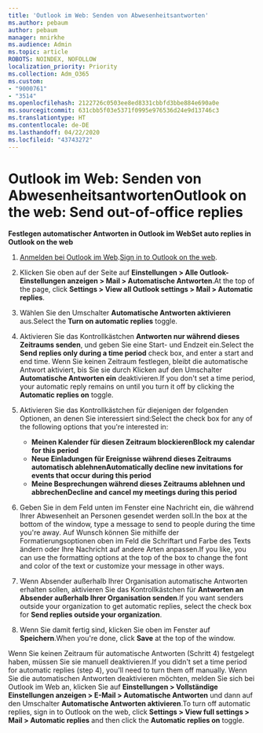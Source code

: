 ```yaml
---
title: 'Outlook im Web: Senden von Abwesenheitsantworten'
ms.author: pebaum
author: pebaum
manager: mnirkhe
ms.audience: Admin
ms.topic: article
ROBOTS: NOINDEX, NOFOLLOW
localization_priority: Priority
ms.collection: Adm_O365
ms.custom:
- "9000761"
- "3514"
ms.openlocfilehash: 2122726c0503ee8ed8331cbbfd3bbe884e690a0e
ms.sourcegitcommit: 631cbb5f03e5371f0995e976536d24e9d13746c3
ms.translationtype: HT
ms.contentlocale: de-DE
ms.lasthandoff: 04/22/2020
ms.locfileid: "43743272"
---
```

# <a name="outlook-on-the-web-send-out-of-office-replies"></a><span data-ttu-id="2ad00-102">Outlook im Web: Senden von Abwesenheitsantworten</span><span class="sxs-lookup"><span data-stu-id="2ad00-102">Outlook on the web: Send out-of-office replies</span></span>

<span data-ttu-id="2ad00-103">**Festlegen automatischer Antworten in Outlook im Web**</span><span class="sxs-lookup"><span data-stu-id="2ad00-103">**Set auto replies in Outlook on the web**</span></span>

1. <span data-ttu-id="2ad00-104">[Anmelden bei Outlook im Web](https://support.office.com/article/how-to-sign-in-to-outlook-on-the-web-763fab4d-0138-4814-b450-37fc286bcb79).</span><span class="sxs-lookup"><span data-stu-id="2ad00-104">[Sign in to Outlook on the web](https://support.office.com/article/how-to-sign-in-to-outlook-on-the-web-763fab4d-0138-4814-b450-37fc286bcb79).</span></span>

2. <span data-ttu-id="2ad00-105">Klicken Sie oben auf der Seite auf **Einstellungen > Alle Outlook-Einstellungen anzeigen > Mail > Automatische Antworten**.</span><span class="sxs-lookup"><span data-stu-id="2ad00-105">At the top of the page, click **Settings > View all Outlook settings > Mail > Automatic replies**.</span></span>

3. <span data-ttu-id="2ad00-106">Wählen Sie den Umschalter **Automatische Antworten aktivieren** aus.</span><span class="sxs-lookup"><span data-stu-id="2ad00-106">Select the **Turn on automatic replies** toggle.</span></span>

4. <span data-ttu-id="2ad00-107">Aktivieren Sie das Kontrollkästchen **Antworten nur während dieses Zeitraums senden**, und geben Sie eine Start- und Endzeit ein.</span><span class="sxs-lookup"><span data-stu-id="2ad00-107">Select the **Send replies only during a time period** check box, and enter a start and end time.</span></span> <span data-ttu-id="2ad00-108">Wenn Sie keinen Zeitraum festlegen, bleibt die automatische Antwort aktiviert, bis Sie sie durch Klicken auf den Umschalter **Automatische Antworten ein** deaktivieren.</span><span class="sxs-lookup"><span data-stu-id="2ad00-108">If you don't set a time period, your automatic reply remains on until you turn it off by clicking the **Automatic replies on** toggle.</span></span>

5. <span data-ttu-id="2ad00-109">Aktivieren Sie das Kontrollkästchen für diejenigen der folgenden Optionen, an denen Sie interessiert sind:</span><span class="sxs-lookup"><span data-stu-id="2ad00-109">Select the check box for any of the following options that you're interested in:</span></span>
    - <span data-ttu-id="2ad00-110">**Meinen Kalender für diesen Zeitraum blockieren**</span><span class="sxs-lookup"><span data-stu-id="2ad00-110">**Block my calendar for this period**</span></span>
    - <span data-ttu-id="2ad00-111">**Neue Einladungen für Ereignisse während dieses Zeitraums automatisch ablehnen**</span><span class="sxs-lookup"><span data-stu-id="2ad00-111">**Automatically decline new invitations for events that occur during this period**</span></span>
    - <span data-ttu-id="2ad00-112">**Meine Besprechungen während dieses Zeitraums ablehnen und abbrechen**</span><span class="sxs-lookup"><span data-stu-id="2ad00-112">**Decline and cancel my meetings during this period**</span></span>

6. <span data-ttu-id="2ad00-113">Geben Sie in dem Feld unten im Fenster eine Nachricht ein, die während Ihrer Abwesenheit an Personen gesendet werden soll.</span><span class="sxs-lookup"><span data-stu-id="2ad00-113">In the box at the bottom of the window, type a message to send to people during the time you're away.</span></span> <span data-ttu-id="2ad00-114">Auf Wunsch können Sie mithilfe der Formatierungsoptionen oben im Feld die Schriftart und Farbe des Texts ändern oder Ihre Nachricht auf andere Arten anpassen.</span><span class="sxs-lookup"><span data-stu-id="2ad00-114">If you like, you can use the formatting options at the top of the box to change the font and color of the text or customize your message in other ways.</span></span>

7. <span data-ttu-id="2ad00-115">Wenn Absender außerhalb Ihrer Organisation automatische Antworten erhalten sollen, aktivieren Sie das Kontrollkästchen für **Antworten an Absender außerhalb Ihrer Organisation senden**.</span><span class="sxs-lookup"><span data-stu-id="2ad00-115">If you want senders outside your organization to get automatic replies, select the check box for **Send replies outside your organization**.</span></span>

8. <span data-ttu-id="2ad00-116">Wenn Sie damit fertig sind, klicken Sie oben im Fenster auf **Speichern**.</span><span class="sxs-lookup"><span data-stu-id="2ad00-116">When you're done, click **Save** at the top of the window.</span></span>

<span data-ttu-id="2ad00-117">Wenn Sie keinen Zeitraum für automatische Antworten (Schritt 4) festgelegt haben, müssen Sie sie manuell deaktivieren.</span><span class="sxs-lookup"><span data-stu-id="2ad00-117">If you didn't set a time period for automatic replies (step 4), you'll need to turn them off manually.</span></span> <span data-ttu-id="2ad00-118">Wenn Sie die automatischen Antworten deaktivieren möchten, melden Sie sich bei Outlook im Web an, klicken Sie auf **Einstellungen > Vollständige Einstellungen anzeigen > E-Mail > Automatische Antworten** und dann auf den Umschalter **Automatische Antworten aktivieren**.</span><span class="sxs-lookup"><span data-stu-id="2ad00-118">To turn off automatic replies, sign in to Outlook on the web, click **Settings > View full settings > Mail > Automatic replies** and then click the **Automatic replies on** toggle.</span></span>
